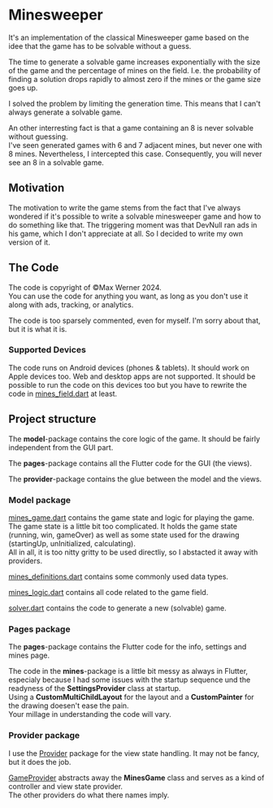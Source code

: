 # Minesweeper
It's an implementation of the classical Minesweeper game based on the idee that the game has to be solvable without a guess.

The time to generate a solvable game increases exponentially with the size of the game and the percentage of mines on the field. I.e. the probability of finding a solution drops rapidly to almost zero if the mines or the game size goes up.   

I solved the problem by limiting the generation time. This means that I can't always generate a solvable game.

An other interresting fact is that a game containing an 8 is never solvable without guessing.   
I've seen generated games with 6 and 7 adjacent mines, but never one with 8 mines. Nevertheless, I intercepted this case. Consequently, you will never see an 8 in a solvable game.

## Motivation
The motivation to write the game stems from the fact that I've always wondered if it's possible to write a solvable minesweeper game and how to do something like that. The triggering moment was that DevNull ran ads in his game, which I don't appreciate at all. So I decided to write my own version of it.

## The Code
The code is copyright of ©Max Werner 2024.  
You can use the code for anything you want, as long as you don't use it along with ads, tracking, or analytics.

The code is too sparsely commented, even for myself. I'm sorry about that, but it is what it is.

### Supported Devices
The code runs on Android devices (phones & tablets). It should work on Apple devices too.
Web and desktop apps are not supported. It should be possible to run the code on this devices too but you have to rewrite the code in [mines_field.dart](./lib/pages/mines_page/components/mines_field.dart) at least.

## Project structure

The **model**-package contains the core logic of the game. It should be fairly independent from the GUI part.

The **pages**-package contains all the Flutter code for the GUI (the views).

The **provider**-package contains the glue between the model and the views.

### Model package
[mines_game.dart](./lib/model/mines_game.dart) contains the game state and logic for playing the game. The game state is a little bit too complicated. It holds the game state (running, win, gameOver) as well as some state used for the drawing (startingUp, unInitialized, calculating).   
All in all, it is too nitty gritty to be used directliy, so I abstacted it away with providers.

[mines_definitions.dart](./lib/model/mines_definitions.dart) contains some commonly used  data types.

[mines_logic.dart](./lib/model/mines_logic.dart) contains all code related to the game field.

[solver.dart](./lib/model/solver.dart) contains the code to generate a new (solvable) game.

### Pages package
The **pages**-package contains the Flutter code for the info, settings and mines page.

The code in the **mines**-package is a little bit messy as always in Flutter, especialy because I had some issues with the startup sequence und the readyness of the **SettingsProvider** class at startup.   
Using a **CustomMultiChildLayout** for the layout and a **CustomPainter** for the drawing doesen't ease the pain.  
Your millage in understanding the code will vary.

### Provider package
I use the [Provider](https://pub.dev/packages/provider) package for the view state handling. It may not be fancy, but it does the job.  

[GameProvider](./lib/provider/game_provider.dart) abstracts away the **MinesGame** class and serves as a kind of controller and view state provider.  
The other providers do what there names imply.

